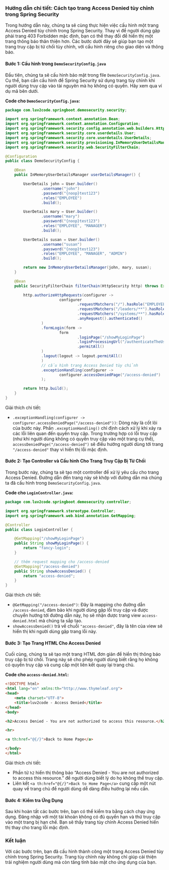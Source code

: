 ### Hướng dẫn chi tiết: Cách tạo trang Access Denied tùy chỉnh trong Spring Security

Trong hướng dẫn này, chúng ta sẽ cùng thực hiện việc cấu hình một trang Access Denied tùy chỉnh trong Spring Security. Thay vì để người dùng gặp phải trang 403 Forbidden mặc định, bạn có thể thay đổi để hiển thị một trang thông báo thân thiện hơn. Các bước dưới đây sẽ giúp bạn tạo một trang truy cập bị từ chối tùy chỉnh, với cấu hình riêng cho giao diện và thông báo.

#### Bước 1: Cấu hình trong `DemoSecurityConfig.java`
Đầu tiên, chúng ta sẽ cấu hình bảo mật trong file `DemoSecurityConfig.java`. Cụ thể, bạn cần cấu hình để Spring Security sử dụng trang tùy chỉnh khi người dùng truy cập vào tài nguyên mà họ không có quyền. Hãy xem qua ví dụ mã bên dưới.

**Code cho `DemoSecurityConfig.java`:**

```java
package com.luv2code.springboot.demosecurity.security;

import org.springframework.context.annotation.Bean;
import org.springframework.context.annotation.Configuration;
import org.springframework.security.config.annotation.web.builders.HttpSecurity;
import org.springframework.security.core.userdetails.User;
import org.springframework.security.core.userdetails.UserDetails;
import org.springframework.security.provisioning.InMemoryUserDetailsManager;
import org.springframework.security.web.SecurityFilterChain;

@Configuration
public class DemoSecurityConfig {

    @Bean
    public InMemoryUserDetailsManager userDetailsManager() {

        UserDetails john = User.builder()
                .username("john")
                .password("{noop}test123")
                .roles("EMPLOYEE")
                .build();

        UserDetails mary = User.builder()
                .username("mary")
                .password("{noop}test123")
                .roles("EMPLOYEE", "MANAGER")
                .build();

        UserDetails susan = User.builder()
                .username("susan")
                .password("{noop}test123")
                .roles("EMPLOYEE", "MANAGER", "ADMIN")
                .build();

        return new InMemoryUserDetailsManager(john, mary, susan);
    }

    @Bean
    public SecurityFilterChain filterChain(HttpSecurity http) throws Exception {

        http.authorizeHttpRequests(configurer ->
                        configurer
                                .requestMatchers("/").hasRole("EMPLOYEE")
                                .requestMatchers("/leaders/**").hasRole("MANAGER")
                                .requestMatchers("/systems/**").hasRole("ADMIN")
                                .anyRequest().authenticated()
                )
                .formLogin(form ->
                        form
                                .loginPage("/showMyLoginPage")
                                .loginProcessingUrl("/authenticateTheUser")
                                .permitAll()
                )
                .logout(logout -> logout.permitAll()
                )
                // cấu hình trang Access Denied tùy chỉnh
                .exceptionHandling(configurer ->
                        configurer.accessDeniedPage("/access-denied")
                );

        return http.build();
    }
}
```

Giải thích chi tiết:
- `.exceptionHandling(configurer -> configurer.accessDeniedPage("/access-denied"))`: Dòng này là cốt lõi của bước này. Phần `.exceptionHandling()` chỉ định cách xử lý khi xảy ra các lỗi liên quan đến quyền truy cập. Trong trường hợp có lỗi truy cập (như khi người dùng không có quyền truy cập vào một trang cụ thể), `accessDeniedPage("/access-denied")` sẽ điều hướng người dùng tới trang `"/access-denied"` thay vì hiển thị lỗi mặc định.

#### Bước 2: Tạo Controller và Cấu hình Cho Trang Truy Cập Bị Từ Chối
Trong bước này, chúng ta sẽ tạo một controller để xử lý yêu cầu cho trang Access Denied. Đường dẫn đến trang này sẽ khớp với đường dẫn mà chúng ta đã cấu hình trong `DemoSecurityConfig.java`.

**Code cho `LoginController.java`:**

```java
package com.luv2code.springboot.demosecurity.controller;

import org.springframework.stereotype.Controller;
import org.springframework.web.bind.annotation.GetMapping;

@Controller
public class LoginController {

    @GetMapping("/showMyLoginPage")
    public String showMyLoginPage() {
        return "fancy-login";
    }

    // thêm request mapping cho /access-denied
    @GetMapping("/access-denied")
    public String showAccessDenied() {
        return "access-denied";
    }
}
```

Giải thích chi tiết:
- `@GetMapping("/access-denied")`: Đây là mapping cho đường dẫn `/access-denied`, đảm bảo khi người dùng gặp lỗi truy cập và được chuyển hướng tới đường dẫn này, họ sẽ nhận được trang view `access-denied.html` mà chúng ta sắp tạo.
- `showAccessDenied()` trả về chuỗi `"access-denied"`, đây là tên của view sẽ hiển thị khi người dùng gặp trang lỗi này.

#### Bước 3: Tạo Trang HTML Cho Access Denied
Cuối cùng, chúng ta sẽ tạo một trang HTML đơn giản để hiển thị thông báo truy cập bị từ chối. Trang này sẽ cho phép người dùng biết rằng họ không có quyền truy cập và cung cấp một liên kết quay lại trang chủ.

**Code cho `access-denied.html`:**

```html
<!DOCTYPE html>
<html lang="en" xmlns:th="http://www.thymeleaf.org">
<head>
    <meta charset="UTF-8">
    <title>luv2code - Access Denied</title>
</head>
<body>

<h2>Access Denied - You are not authorized to access this resource.</h2>

<hr>

<a th:href="@{/}">Back to Home Page</a>

</body>
</html>
```

Giải thích chi tiết:
- Phần tử `h2` hiển thị thông báo “Access Denied - You are not authorized to access this resource.” để người dùng biết lý do họ không thể truy cập.
- Liên kết `<a th:href="@{/}">Back to Home Page</a>` cung cấp một nút quay về trang chủ để người dùng dễ dàng điều hướng lại nếu cần.

#### Bước 4: Kiểm tra Ứng Dụng
Sau khi hoàn tất các bước trên, bạn có thể kiểm tra bằng cách chạy ứng dụng. Đăng nhập với một tài khoản không có đủ quyền hạn và thử truy cập vào một trang bị hạn chế. Bạn sẽ thấy trang tùy chỉnh Access Denied hiển thị thay cho trang lỗi mặc định.

### Kết luận
Với các bước trên, bạn đã cấu hình thành công một trang Access Denied tùy chỉnh trong Spring Security. Trang tùy chỉnh này không chỉ giúp cải thiện trải nghiệm người dùng mà còn tăng tính bảo mật cho ứng dụng của bạn.
